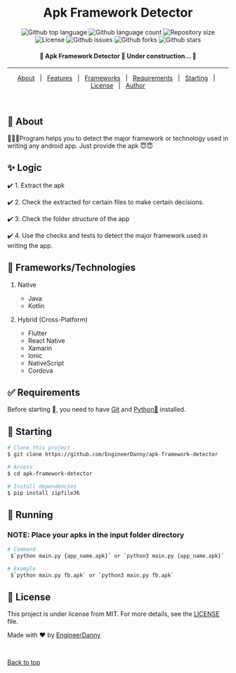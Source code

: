 <div align="center" id="top"> 
&#xa0;
</div>

<h1 align="center">Apk Framework Detector</h1>

<p align="center">
  <img alt="Github top language" src="https://img.shields.io/github/languages/top/EngineerDanny/apk-framework-detector?color=56BEB8">

  <img alt="Github language count" src="https://img.shields.io/github/languages/count/EngineerDanny/apk-framework-detector?color=56BEB8">

  <img alt="Repository size" src="https://img.shields.io/github/repo-size/EngineerDanny/apk-framework-detector?color=56BEB8">

  <img alt="License" src="https://img.shields.io/github/license/EngineerDanny/apk-framework-detector?color=56BEB8">

  <img alt="Github issues" src="https://img.shields.io/github/issues/EngineerDanny/apk-framework-detector?color=56BEB8" />

  <img alt="Github forks" src="https://img.shields.io/github/forks/EngineerDanny/apk-framework-detector?color=56BEB8" />

  <img alt="Github stars" src="https://img.shields.io/github/stars/EngineerDanny/apk-framework-detector?color=56BEB8" />
</p>

<!-- Status -->

<h4 align="center">
	🚧  Apk Framework Detector 🚀 Under construction...  🚧
</h4>

<hr>

<p align="center">
  <a href="#dart-about">About</a> &#xa0; | &#xa0; 
  <a href="#sparkles-features">Features</a> &#xa0; | &#xa0;
  <a href="#rocket-technologies">Frameworks</a> &#xa0; | &#xa0;
  <a href="#white_check_mark-requirements">Requirements</a> &#xa0; | &#xa0;
  <a href="#checkered_flag-starting">Starting</a> &#xa0; | &#xa0;
  <a href="#memo-license">License</a> &#xa0; | &#xa0;
  <a href="https://github.com/EngineerDanny" target="_blank">Author</a>
</p>

<br>

## :dart: About

🚀🚀🚀Program helps you to detect the major framework or technology used in writing any android app. Just provide the apk 😇😇

## :sparkles: Logic

:heavy_check_mark: 1.
Extract the apk

:heavy_check_mark: 2.
Check the extracted for certain files to make certain decisions.

:heavy_check_mark: 3.
Check the folder structure of the app

:heavy_check_mark: 4.
Use the checks and tests to detect the major framework used in writing the app.

## :rainbow: Frameworks/Technologies
1. Native
   - Java
   - Kotlin

2. Hybrid (Cross-Platform)
   - Flutter
   - React Native
   - Xamarin
   - Ionic
   - NativeScript
   - Cordova

## :white_check_mark: Requirements

Before starting :checkered_flag:, you need to have [Git](https://git-scm.com) and [Python🐍](https://www.python.org) installed.

## :checkered_flag: Starting

```bash
# Clone this project
$ git clone https://github.com/EngineerDanny/apk-framework-detector

# Access
$ cd apk-framework-detector

# Install dependencies
$ pip install zipfile36
```

## :rocket: Running

### NOTE: Place your apks in the input folder directory

```bash
# Command
 $`python main.py {app_name.apk}` or `python3 main.py {app_name.apk}`

# Example
 $`python main.py fb.apk` or `python3 main.py fb.apk`
```

## :memo: License

This project is under license from MIT. For more details, see the [LICENSE](LICENSE.md) file.

Made with :heart: by <a href="https://github.com/EngineerDanny" target="_blank">EngineerDanny</a>

&#xa0;

<a href="#top">Back to top</a>
